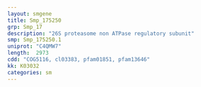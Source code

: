 ```yaml
---
layout: smgene
title: Smp_175250
grp: Smp_17
description: "26S proteasome non ATPase regulatory subunit"
smp: Smp_175250.1
uniprot: "C4QMW7"
length:  2973
cdd: "COG5116, cl03383, pfam01851, pfam13646"
kk: K03032
categories: sm
---
```

